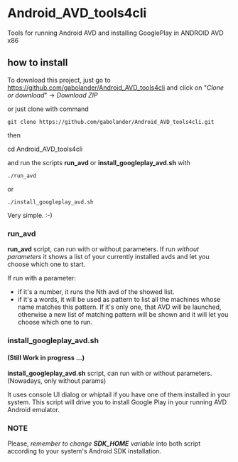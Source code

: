# Android_AVD_tools4cli
Tools for running Android AVD and installing GooglePlay in ANDROID AVD x86

## how to install
To download this project, just go to https://github.com/gabolander/Android_AVD_tools4cli and click on "*Clone or download*" -> *Download ZIP*

or just clone with command

`git clone https://github.com/gabolander/Android_AVD_tools4cli.git`

then

cd Android_AVD_tools4cli

and run the scripts **run_avd** or **install_googleplay_avd.sh** with

`./run_avd`

or

`./install_googleplay_avd.sh`

Very simple. :-)


### run_avd
**run_avd** script, can run with or without parameters.
If run *without parameters* it shows a list of your currently installed avds and let you choose which one to start.

If run with a parameter:
- if it's a number, it runs the Nth avd of the showed list.
- if it's a words, it will be used as pattern to list all the machines whose name matches this pattern. If it's only one, that AVD will be launched, otherwise a new list of matching pattern will be shown and it will let you choose which one to run.

### install_googleplay_avd.sh
####  (Still Work in progress ...)
**install_googleplay_avd.sh** script, can run with or without parameters. (Nowadays, only without params)

It uses console UI dialog or whiptail if you have one of them installed in your system.
This script will drive you to install Google Play in your running AVD Android emulator.

### NOTE
Please, _remember to change **SDK_HOME** variable_ into both script according to your system's Android SDK installation.

